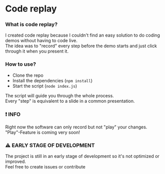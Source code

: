 # Code replay

### What is code replay?
I created code replay because I couldn't find an easy solution to do coding demos without having to code live.  
The idea was to "record" every step before the demo starts and just click through it when you present it.

### How to use?
- Clone the repo  
- Install the dependencies (`npm install`)
- Start the script (`node index.js`)

The script will guide you through the whole process.  
Every "step" is equivalent to a slide in a common presentation.

### ❗ INFO
Right now the software can only record but not "play" your changes.  
"Play"-Feature is coming very soon!

### ⚠️ EARLY STAGE OF DEVELOPMENT
The project is still in an early stage of development so it's not optimized or improved.  
Feel free to create issues or contribute
